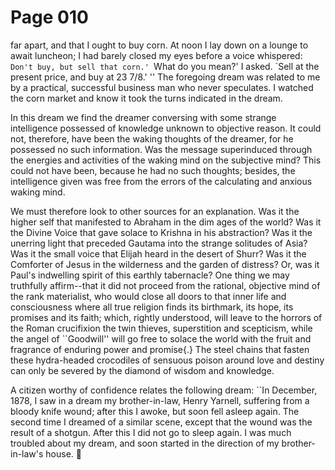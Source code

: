 # Page 010
far apart, and that I ought to buy corn. At noon I lay down on a lounge
to await luncheon; I had barely closed my eyes before a voice whispered:
`Don't buy, but sell that corn.' `What do you mean?' I asked.
`Sell at the present price, and buy at 23 7/8.' '' The foregoing dream was
related to me by a practical, successful business man who never speculates.
I watched the corn market and know it took the turns indicated in the dream.


In this dream we find the dreamer conversing with some strange
intelligence possessed of knowledge unknown to objective reason.
It could not, therefore, have been the waking thoughts
of the dreamer, for he possessed no such information.
Was the message superinduced through the energies and
activities of the waking mind on the subjective mind?
This could not have been, because he had no such thoughts;
besides, the intelligence given was free from the errors
of the calculating and anxious waking mind.


We must therefore look to other sources for an explanation. Was it
the higher self that manifested to Abraham in the dim ages of the world?
Was it the Divine Voice that gave solace to Krishna in his abstraction?
Was it the unerring light that preceded Gautama into the strange solitudes
of Asia? Was it the small voice that Elijah heard in the desert
of Shurr? Was it the Comforter of Jesus in the wilderness and the garden
of distress? Or, was it Paul's indwelling spirit of this earthly tabernacle?
One thing we may truthfully affirm--that it did not proceed from the rational,
objective mind of the rank materialist, who would close all doors to that
inner life and consciousness where all true religion finds its birthmark,
its hope, its promises and its faith; which, rightly understood,
will leave to the horrors of the Roman crucifixion the twin thieves,
superstition and scepticism, while the angel of ``Goodwill'' will go
free to solace the world with the fruit and fragrance of enduring power
and promise{.} The steel chains that fasten these hydra-headed crocodiles
of sensuous poison around love and destiny can only be severed by the diamond
of wisdom and knowledge.


A citizen worthy of confidence relates the following dream:
``In December, 1878, I saw in a dream my brother-in-law, Henry Yarnell,
suffering from a bloody knife wound; after this I awoke, but soon
fell asleep again. The second time I dreamed of a similar scene,
except that the wound was the result of a shotgun. After this I
did not go to sleep again. I was much troubled about my dream,
and soon started in the direction of my brother-in-law's house.
